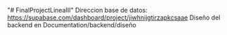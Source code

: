 "# FinalProjectLineaIII" 
Direccion base de datos: https://supabase.com/dashboard/project/jiwhnijgtirzapkcsaae
Diseño del backend en Documentation/backend/diseño